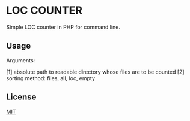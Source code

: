 # LOC COUNTER

Simple LOC counter in PHP for command line.

## Usage

Arguments:

[1] absolute path to readable directory whose files are to be counted
[2] sorting method: files, all, loc, empty

## License

[MIT](https://choosealicense.com/licenses/mit/)
